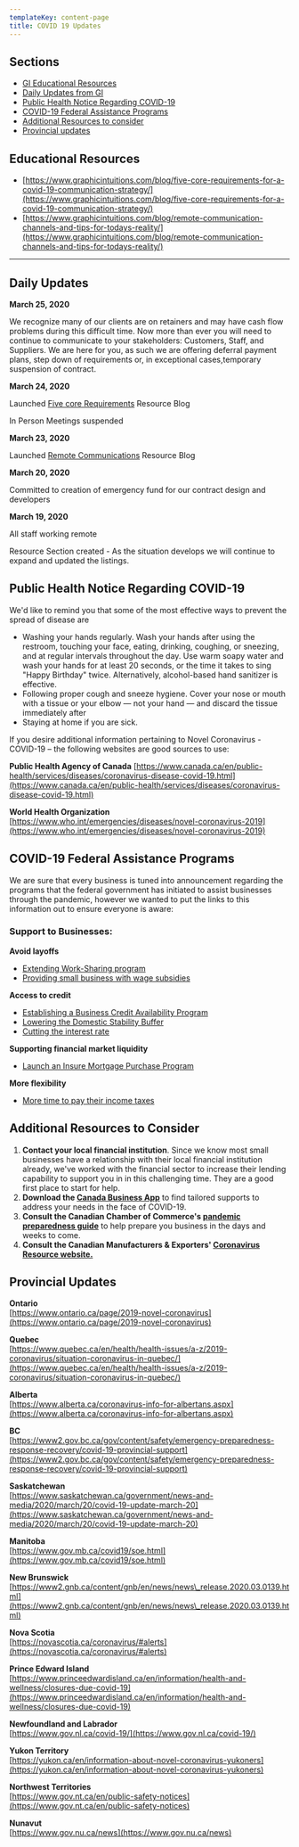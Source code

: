 ```yaml
---
templateKey: content-page
title: COVID 19 Updates
---
```


## Sections

- [GI Educational Resources](#educational-resources)
- [Daily Updates from GI](#daily-updates)
- [Public Health Notice Regarding COVID-19](#public-health-notice)
- [COVID-19 Federal Assistance Programs](#federal-assistance-programs)
- [Additional Resources to consider](#additional-resources)
- [Provincial updates](#provincial-updates)

## <a id="educational-resources"></a>Educational Resources

- [https://www.graphicintuitions.com/blog/five-core-requirements-for-a-covid-19-communication-strategy/](https://www.graphicintuitions.com/blog/five-core-requirements-for-a-covid-19-communication-strategy/)
- [https://www.graphicintuitions.com/blog/remote-communication-channels-and-tips-for-todays-reality/](https://www.graphicintuitions.com/blog/remote-communication-channels-and-tips-for-todays-reality/)

** **

## <a id="daily-updates"></a>Daily Updates

**March 25, 2020**

We recognize many of our clients are on retainers and may have cash flow problems during this difficult time. Now more than ever you will need to continue to communicate to your stakeholders: Customers, Staff, and Suppliers. We are here for you, as such we are offering deferral payment plans, step down of requirements or, in exceptional cases,temporary suspension of contract.

**March 24, 2020**

Launched [Five core Requirements](https://www.graphicintuitions.com/blog/five-core-requirements-for-a-covid-19-communication-strategy/) Resource Blog

In Person Meetings suspended

**March 23, 2020**

Launched [Remote Communications](https://www.graphicintuitions.com/blog/remote-communication-channels-and-tips-for-todays-reality/) Resource Blog

**March 20, 2020**

Committed to creation of emergency fund for our contract design and developers

**March 19, 2020**

All staff working remote

Resource Section created - As the situation develops we will continue to expand and updated the listings.

## <a id="public-health-notice"></a>Public Health Notice Regarding COVID-19

We&#39;d like to remind you that some of the most effective ways to prevent the spread of disease are

- Washing your hands regularly. Wash your hands after using the restroom, touching your face, eating, drinking, coughing, or sneezing, and at regular intervals throughout the day. Use warm soapy water and wash your hands for at least 20 seconds, or the time it takes to sing &quot;Happy Birthday&quot; twice. Alternatively, alcohol-based hand sanitizer is effective.
- Following proper cough and sneeze hygiene. Cover your nose or mouth with a tissue or your elbow — not your hand — and discard the tissue immediately after
- Staying at home if you are sick.

If you desire additional information pertaining to Novel Coronavirus - COVID-19 – the following websites are good sources to use:

**Public Health Agency of Canada** [https://www.canada.ca/en/public-health/services/diseases/coronavirus-disease-covid-19.html](https://www.canada.ca/en/public-health/services/diseases/coronavirus-disease-covid-19.html)

**World Health Organization**
[https://www.who.int/emergencies/diseases/novel-coronavirus-2019](https://www.who.int/emergencies/diseases/novel-coronavirus-2019)

## <a id="federal-assistance-programs"></a>COVID-19 Federal Assistance Programs

We are sure that every business is tuned into announcement regarding the programs that the federal government has initiated to assist businesses through the pandemic, however we wanted to put the links to this information out to ensure everyone is aware:

### Support to Businesses:

**Avoid layoffs**

- [Extending Work-Sharing program](https://www.canada.ca/en/department-finance/economic-response-plan/covid19-businesses.html#extending_workshareprograms)
- [Providing small business with wage subsidies](https://www.canada.ca/en/department-finance/economic-response-plan/covid19-businesses.html#wage_subsidies)

**Access to credit**

- [Establishing a Business Credit Availability Program](https://www.canada.ca/en/department-finance/economic-response-plan/covid19-businesses.html#business_credit_availability_program)
- [Lowering the Domestic Stability Buffer](https://www.canada.ca/en/department-finance/economic-response-plan/covid19-businesses.html#lowering_the_domestic_stability_buffer)
- [Cutting the interest rate](https://www.canada.ca/en/department-finance/economic-response-plan/covid19-businesses.html#cutting_interest_rate)

**Supporting financial market liquidity**

- [Launch an Insure Mortgage Purchase Program](https://www.canada.ca/en/department-finance/economic-response-plan/covid19-businesses.html#insure_mortgage_purchase_program)

**More flexibility**

- [More time to pay their income taxes](https://www.canada.ca/en/department-finance/economic-response-plan/covid19-businesses.html#more_time_to_pay_their_income_taxes)

## <a id="additional-resources"></a>Additional Resources to Consider

1. **Contact your local financial institution**. Since we know most small businesses have a relationship with their local financial institution already, we&#39;ve worked with the financial sector to increase their lending capability to support you in in this challenging time. They are a good first place to start for help.
2. **Download the [Canada Business App](https://www.ic.gc.ca/eic/site/icgc.nsf/eng/h_07670.html)** to find tailored supports to address your needs in the face of COVID-19.
3. **Consult the Canadian Chamber of Commerce&#39;s [pandemic preparedness guide](http://www.chamber.ca/resources/pandemic-preparedness/)** to help prepare you business in the days and weeks to come.
4. **Consult the Canadian Manufacturers &amp; Exporters&#39; [Coronavirus Resource website.](https://cme-mec.ca/coronavirus-covid-19-resources/)**

## <a id="provincial-updates"></a>Provincial Updates

**Ontario**  
[https://www.ontario.ca/page/2019-novel-coronavirus](https://www.ontario.ca/page/2019-novel-coronavirus)

**Quebec**  
[https://www.quebec.ca/en/health/health-issues/a-z/2019-coronavirus/situation-coronavirus-in-quebec/](https://www.quebec.ca/en/health/health-issues/a-z/2019-coronavirus/situation-coronavirus-in-quebec/)

**Alberta**  
[https://www.alberta.ca/coronavirus-info-for-albertans.aspx](https://www.alberta.ca/coronavirus-info-for-albertans.aspx)

**BC**  
[https://www2.gov.bc.ca/gov/content/safety/emergency-preparedness-response-recovery/covid-19-provincial-support](https://www2.gov.bc.ca/gov/content/safety/emergency-preparedness-response-recovery/covid-19-provincial-support)

**Saskatchewan**  
[https://www.saskatchewan.ca/government/news-and-media/2020/march/20/covid-19-update-march-20](https://www.saskatchewan.ca/government/news-and-media/2020/march/20/covid-19-update-march-20)

**Manitoba**  
[https://www.gov.mb.ca/covid19/soe.html](https://www.gov.mb.ca/covid19/soe.html)

**New Brunswick**  
[https://www2.gnb.ca/content/gnb/en/news/news\_release.2020.03.0139.html](https://www2.gnb.ca/content/gnb/en/news/news\_release.2020.03.0139.html)

**Nova Scotia**  
[https://novascotia.ca/coronavirus/#alerts](https://novascotia.ca/coronavirus/#alerts)

**Prince Edward Island**  
[https://www.princeedwardisland.ca/en/information/health-and-wellness/closures-due-covid-19](https://www.princeedwardisland.ca/en/information/health-and-wellness/closures-due-covid-19)

**Newfoundland and Labrador**  
[https://www.gov.nl.ca/covid-19/](https://www.gov.nl.ca/covid-19/)

**Yukon Territory**  
[https://yukon.ca/en/information-about-novel-coronavirus-yukoners](https://yukon.ca/en/information-about-novel-coronavirus-yukoners)

**Northwest Territories**  
[https://www.gov.nt.ca/en/public-safety-notices](https://www.gov.nt.ca/en/public-safety-notices)

**Nunavut**  
[https://www.gov.nu.ca/news](https://www.gov.nu.ca/news)